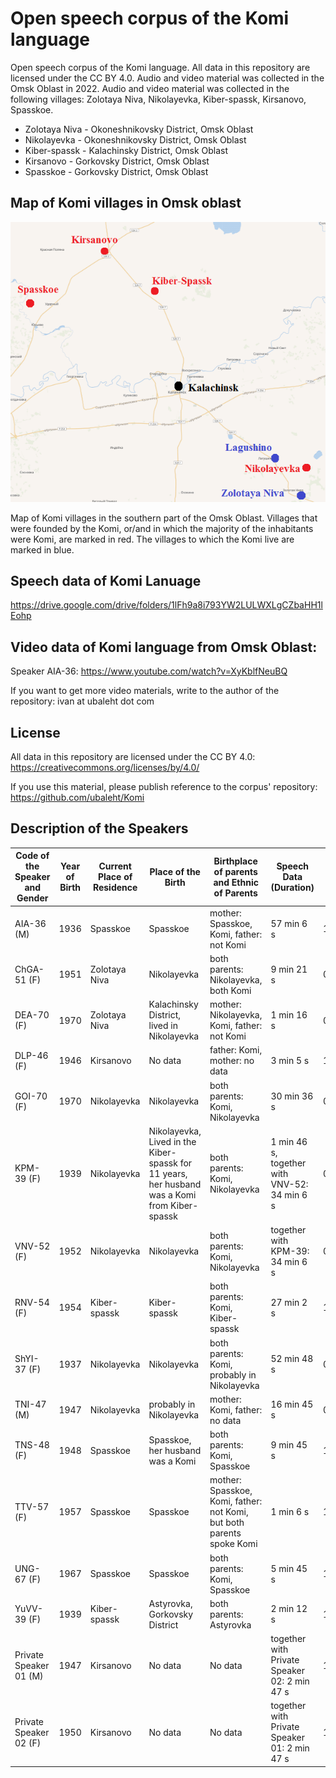 # Open speech corpus of the Komi language
Open speech corpus of the Komi language. All data in this repository are licensed under the CC BY 4.0. Audio and video material was collected in the Omsk Oblast in 2022. Audio and video material was collected in the following villages: Zolotaya Niva, Nikolayevka, Kiber-spassk, Kirsanovo, Spasskoe.

- Zolotaya Niva - Okoneshnikovsky District, Omsk Oblast
- Nikolayevka  - Okoneshnikovsky District, Omsk Oblast
- Kiber-spassk - Kalachinsky District, Omsk Oblast
- Kirsanovo - Gorkovsky District, Omsk Oblast
- Spasskoe - Gorkovsky District, Omsk Oblast

## Map of Komi villages in Omsk oblast
![Map of Komi villages in Omsk oblast](MapOfKomiVillages.png)

Map of Komi villages in the southern part of the Omsk Oblast. Villages that were founded by the Komi, or/and in which the majority of the inhabitants were Komi, are marked in red. The villages to which the Komi live are marked in blue.

## Speech data of Komi Lanuage

https://drive.google.com/drive/folders/1lFh9a8i793YW2LULWXLgCZbaHH1lEohp

## Video data of Komi language from Omsk Oblast:

Speaker AIA-36: https://www.youtube.com/watch?v=XyKblfNeuBQ

If you want to get more video materials, write to the author of the repository: ivan at ubaleht dot com

## License

All data in this repository are licensed under the CC BY 4.0: https://creativecommons.org/licenses/by/4.0/

If you use this material, please publish reference to the corpus' repository: https://github.com/ubaleht/Komi

## Description of the Speakers

|Code of the Speaker and Gender| Year of Birth|Current Place of Residence|Place of the Birth|Birthplace of parents and Ethnic of Parents|Speech Data (Duration)|Recording date|
|---|---|---|---|---|---|---|
|AIA-36 (M)|1936|Spasskoe|Spasskoe|mother: Spasskoe, Komi, father: not Komi |57 min 6 s|18.07.2022|
|ChGA-51 (F)|1951|Zolotaya Niva|Nikolayevka|both parents: Nikolayevka, both Komi|9 min 21 s|02.07.2022|
|DEA-70 (F)|1970|Zolotaya Niva|Kalachinsky District, lived in Nikolayevka|mother: Nikolayevka, Komi, father: not Komi|1 min 16 s|02.07.2022|
|DLP-46 (F)|1946|Kirsanovo|No data|father: Komi, mother: no data|3 min 5 s|16.07.2022|
|GOI-70 (F)|1970|Nikolayevka|Nikolayevka|both parents: Komi, Nikolayevka|30 min 36 s|09.07.2022|
|KPM-39 (F)|1939|Nikolayevka|Nikolayevka, Lived in the Kiber-spassk for 11 years, her husband was a Komi from Kiber-spassk|both parents: Komi, Nikolayevka|1 min 46 s, together with VNV-52: 34 min 6 s|09.07.2022|
|VNV-52 (F)|1952|Nikolayevka|Nikolayevka|both parents: Komi, Nikolayevka|together with KPM-39: 34 min 6 s|09.07.2022|
|RNV-54 (F)|1954|Kiber-spassk|Kiber-spassk|both parents: Komi, Kiber-spassk|27 min 2 s|16.07.2022|
|ShYI-37 (F)|1937|Nikolayevka|Nikolayevka|both parents: Komi, probably in Nikolayevka|52 min 48 s|09.07.2022|
|TNI-47 (M)|1947|Nikolayevka|probably in Nikolayevka|mother: Komi, father: no data|16 min 45 s|09.07.2022|
|TNS-48 (F)|1948|Spasskoe|Spasskoe, her husband was a Komi|both parents: Komi, Spasskoe|9 min 45 s|18.07.2022|
|TTV-57 (F)|1957|Spasskoe|Spasskoe|mother: Spasskoe, Komi, father: not Komi, but both parents spoke Komi|1 min 6 s|18.07.2022|
|UNG-67 (F)|1967|Spasskoe|Spasskoe|both parents: Komi, Spasskoe|5 min 45 s|18.07.2022|
|YuVV-39 (F)|1939|Kiber-spassk|Astyrovka, Gorkovsky District|both parents: Astyrovka|2 min 12 s|16.07.2022|
|Private Speaker 01 (M)|1947|Kirsanovo|No data|No data|together with Private Speaker 02: 2 min 47 s|16.07.2022|
|Private Speaker 02 (F)|1950|Kirsanovo|No data|No data|together with Private Speaker 01: 2 min 47 s|16.07.2022|